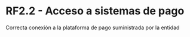 # RF2.2 - Acceso a sistemas de pago


Correcta conexión a la plataforma de pago suministrada por la entidad
